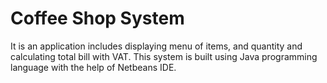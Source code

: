 # Coffee Shop System 
It is an application includes displaying menu of items, and quantity and calculating total bill with VAT. This system is built using Java programming language with the help of Netbeans IDE.
